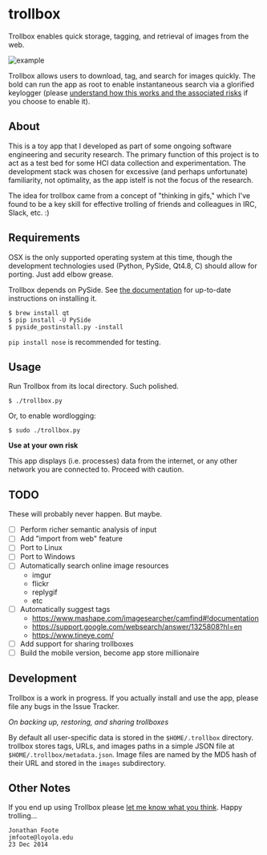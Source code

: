 # trollbox

Trollbox enables quick storage, tagging, and retrieval of images from the web. 

![example](https://raw.githubusercontent.com/jfoote/trollbox/master/trollbox/test/data/1/images/example.gif?token=AB-eizPbdrW2ZcP5atUXRQvQMvVYHwl9ks5UoxMYwA%3D%3D)

Trollbox allows users to download, tag, and search for images quickly. The bold can run the app as root to enable instantaneous search via a glorified keylogger (please [understand how this works and the associated risks](https://github.com/jfoote/trollbox/blob/master/trollbox/wordlogger/__init__.py) if you choose to enable it). 

## About

This is a toy app that I developed as part of some ongoing software engineering and security research. The primary function of this project is to act as a test bed for some HCI data collection and experimentation. The development stack was chosen for excessive (and perhaps unfortunate) familiarity, not optimality, as the app istelf is not the focus of the research. 

The idea for trollbox came from a concept of "thinking in gifs," which I've found to be a key skill for effective trolling of friends and colleagues in IRC, Slack, etc. :) 

## Requirements 

OSX is the only supported operating system at this time, though the development technologies used (Python, PySide, Qt4.8, C) should allow for porting. Just add elbow grease.

Trollbox depends on PySide. See [the documentation](https://pypi.python.org/pypi/PySide) for up-to-date instructions on installing it.

```
$ brew install qt
$ pip install -U PySide
$ pyside_postinstall.py -install
```

`pip install nose` is recommended for testing.

## Usage

Run Trollbox from its local directory. Such polished.

```
$ ./trollbox.py
```

Or, to enable wordlogging:

```
$ sudo ./trollbox.py
```

**Use at your own risk**

This app displays (i.e. processes) data from the internet, or any other network you are connected to. Proceed with caution. 

## TODO

These will probably never happen. But maybe.

- [ ] Perform richer semantic analysis of input
- [ ] Add "import from web" feature
- [ ] Port to Linux
- [ ] Port to Windows
- [ ] Automatically search online image resources
    - imgur
    - flickr
    - replygif
    - etc
- [ ] Automatically suggest tags
    - https://www.mashape.com/imagesearcher/camfind#!documentation
    - https://support.google.com/websearch/answer/1325808?hl=en
    - https://www.tineye.com/
- [ ] Add support for sharing trollboxes
- [ ] Build the mobile version, become app store millionaire

## Development

Trollbox is a work in progress. If you actually install and use the app, please file any bugs in the Issue Tracker.

*On backing up, restoring, and sharing trollboxes*

By default all user-specific data is stored in the `$HOME/.trollbox` directory. trollbox stores tags, URLs, and images paths in a simple JSON file at `$HOME/.trollbox/metadata.json`. Image files are named by the MD5 hash of their URL and stored in the `images` subdirectory. 

## Other Notes

If you end up using Trollbox please [let me know what you think](mailto:jmfoote@loyola.edu). Happy trolling...

```
Jonathan Foote
jmfoote@loyola.edu
23 Dec 2014
```
